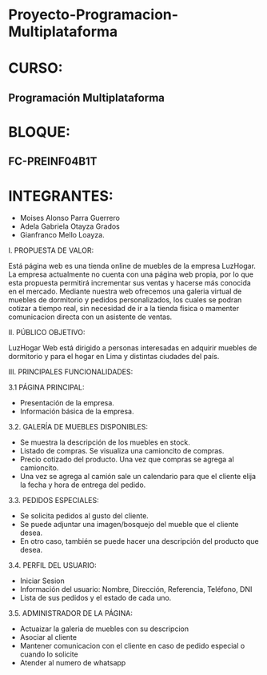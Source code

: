 # Proyecto-Programacion-Multiplataforma
# CURSO:
## Programación Multiplataforma
# BLOQUE: 
## FC-PREINF04B1T
# INTEGRANTES:
- Moises Alonso Parra Guerrero
- Adela Gabriela Otayza Grados
- Gianfranco Mello Loayza.

I. PROPUESTA DE VALOR:

Está página web es una tienda online de muebles de la empresa LuzHogar. La empresa actualmente no cuenta con una página web propia, por lo que esta propuesta permitirá incrementar sus ventas y hacerse más conocida en el mercado.
Mediante nuestra web ofrecemos una galeria virtual de muebles de dormitorio y pedidos personalizados, los cuales se podran cotizar a tiempo real, sin necesidad de ir a la tienda fisica o mamenter comunicacion directa con un asistente de ventas.

II. PÚBLICO OBJETIVO:

LuzHogar Web está dirigido a personas interesadas en adquirir muebles de dormitorio y para el hogar en Lima y distintas ciudades del país.

III. PRINCIPALES FUNCIONALIDADES:

3.1 PÁGINA PRINCIPAL:

- Presentación de la empresa.
- Información básica de la empresa.

3.2. GALERÍA DE MUEBLES DISPONIBLES:

- Se muestra la descripción de los muebles en stock.
- Listado de compras. Se visualiza una camioncito de compras. 
- Precio cotizado del producto. Una vez que compras se agrega al camioncito.
- Una vez se agrega al camión sale un calendario para que el cliente elija la fecha y hora de entrega del pedido.

3.3. PEDIDOS ESPECIALES:

- Se solicita pedidos al gusto del cliente.
- Se puede adjuntar una imagen/bosquejo del mueble que el cliente desea.
- En otro caso, también se puede hacer una descripción del producto que desea.

3.4. PERFIL DEL USUARIO:

- Iniciar Sesion
- Información del usuario: Nombre, Dirección, Referencia, Teléfono, DNI
- Lista de sus pedidos y el estado de cada uno.


3.5. ADMINISTRADOR DE LA PÁGINA:

- Actuaizar la galeria de muebles con su descripcion
- Asociar al cliente
- Mantener comunicacion con el cliente en caso de pedido especial o cuando lo solicite
- Atender al numero de whatsapp
